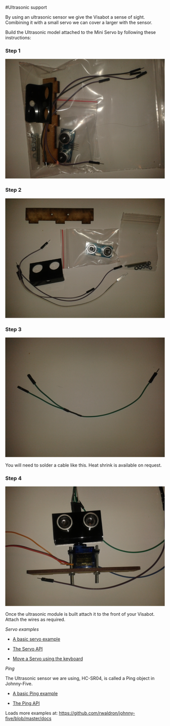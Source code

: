 #Ultrasonic support

By using an ultrasonic sensor we give the Visabot a sense of sight. Comibining it with a small servo we can cover a larger with the sensor.

Build the Ultrasonic model attached to the Mini Servo by following these instructions:

### Step 1
![Ultrasonic Setup ](./images/UltrasonicOne.jpg)

### Step 2
![Ultrasonic Setup ](./images/UltrasonicParts.jpg)

### Step 3
![Ultrasonic Setup ](./images/UltrasonicCable.jpg)

You will need to solder a cable like this. Heat shrink is available on request.

### Step 4
![Ultrasonic Setup ](./images/UltraSonicAfter.jpg)


Once the ultrasonic module is built attach it to the front of your Visabot. Attach the wires as required.

*Servo examples*

* [A basic servo example](http://node-ardx.org/exercises/4)

* [The Servo API](https://github.com/rwaldron/johnny-five/wiki/Servo)

* [Move a Servo using the keyboard](https://github.com/rwaldron/johnny-five/blob/master/docs/servo-keypress.md)

*Ping*

The Ultrasonic sensor we are using, HC-SR04, is called a Ping object in Johnny-Five.

* [A basic Ping example](https://github.com/rwaldron/johnny-five/blob/master/docs/ping.md)

* [The Ping API](https://github.com/rwaldron/johnny-five/wiki/Ping)

Loads more examples at: https://github.com/rwaldron/johnny-five/blob/master/docs